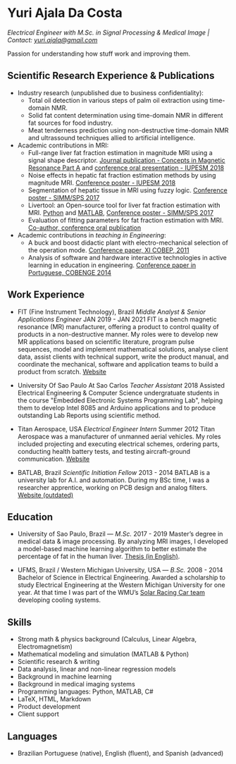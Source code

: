 # Yuri Ajala Da Costa
*Electrical Engineer with M.Sc. in Signal Processing & Medical Image    |    Contact: yuri.ajala@gmail.com*
 
Passion for understanding how stuff work and improving them.

## Scientific Research Experience & Publications
- Industry research (unpublished due to business confidentiality):
    - Total oil detection in various steps of palm oil extraction using time-domain NMR.
    - Solid fat content determination using time-domain NMR in different fat sources for food industry.
    - Meat tenderness prediction using non-destructive time-domain NMR and ultrassound techniques allied to artificial intelligence.
- Academic contributions in MRI:
    - Full-range liver fat fraction estimation in magnitude MRI using a signal shape descriptor. [Journal publication - Concepts in Magnetic Resonance Part A](https://www.hindawi.com/journals/cmra/2019/3439468/) and
    [conference oral presentation - IUPESM 2018](https://github.com/yuriajala/resume/blob/master/Files/oral-presentation-iupesm.pdf)
    - Noise effects in hepatic fat fraction estimation methods by using magnitude MRI. [Conference poster - IUPESM 2018](https://github.com/yuriajala/resume/blob/master/Files/poster-iupesm.pdf)
    - Segmentation of hepatic tissue in MRI using fuzzy logic. [Conference poster - SIMM/SPS 2017](https://github.com/yuriajala/resume/blob/master/Files/2017_liver_segment_poster.pdf)
    - Livertool: an Open-source tool for liver fat fraction estimation with MRI. [Python](https://github.com/yuriajala/livertool) and [MATLAB](https://github.com/yuriajala/matlab-livertool), [Conference poster - SIMM/SPS 2017](https://github.com/yuriajala/resume/blob/master/Files/2017_livertool_poster.pdf)
    - Evaluation of fitting parameters for fat fraction estimation with MRI. [Co-author, conference oral publication](https://github.com/yuriajala/resume/blob/master/Files/2017_fitting_parameters.pdf)
- Academic contributions in *teaching in Engineering*:
    - A buck and boost didactic plant with electro-mechanical selection of the operation mode. [Conference paper, XI COBEP, 2011](https://ieeexplore.ieee.org/document/6085317)
    - Analysis of software and hardware interactive technologies in active learning in education in engineering. [Conference paper in Portuguese, COBENGE 2014](https://github.com/yuriajala/resume/blob/master/Files/Cobenge_2014_active_learning.pdf)

## Work Experience
- FIT (Fine Instrument Technology), Brazil
*Middle Analyst & Senior Applications Engineer*
JAN 2019 - JAN 2021
FIT is a bench magnetic resonance (MR) manufacturer, offering a product to control quality of products in a non-destructive manner. My roles were to develop new MR applications based on scientific literature, program pulse sequences, model and implement mathematical solutions, analyse client data, assist clients with technical support, write the product manual, and coordinate the mechanical, software and application teams to build a product from scratch. [Website](http://www.fitinstrument.com)

- University Of Sao Paulo At Sao Carlos
*Teacher Assistant*
2018
Assisted Electrical Engineering & Computer Science undergratuate students in the course "Embedded Electronic Systems Programming Lab", helping them to develop Intel 8085 and Arduino applications and to produce outstanding Lab Reports using scientific method.

- Titan Aerospace, USA
*Electrical Engineer Intern*
Summer 2012
Titan Aerospace was a manufacturer of unmanned aerial vehicles. My roles included projecting and executing electrical schemes, ordering parts, conducting health battery tests, and testing aircraft-ground communication. [Website](https://en.wikipedia.org/wiki/Titan_Aerospace)

- BATLAB, Brazil
*Scientific Initiation Fellow*
2013 - 2014
BATLAB is a university lab for A.I. and automation. During my BSc time, I was a researcher apprentice, working on PCB design and analog filters. [Website (outdated)](https://www.facebook.com/batlab.ufms/)

## Education
- University of Sao Paulo, Brazil — *M.Sc.*
2017 - 2019
Master’s degree in medical data & image processing. By analyzing MRI images, I developed a model-based machine learning algorithm to better estimate the percentage of fat in the human liver. [Thesis (in English)](https://teses.usp.br/teses/disponiveis/18/18152/tde-01102018-083519/publico/Yuri.pdf).

- UFMS, Brazil / Western Michigan University, USA — *B.Sc.*
2008 - 2014
Bachelor of Science in Electrical Engineering. Awarded a scholarship to study Electrical Engineering at the Western Michigan University for one year. At that time I was part of the WMU’s [Solar Racing Car team](https://www.wmich.edu/sunseeker/) developing cooling systems.

## Skills
- Strong math & physics background (Calculus, Linear Algebra, Electromagnetism)
- Mathematical modeling and simulation (MATLAB & Python)
- Scientific research & writing
- Data analysis, linear and non-linear regression models
- Background in machine learning
- Background in medical imaging systems
- Programming languages: Python, MATLAB, C#
- LaTeX, HTML, Markdown
- Product development
- Client support

## Languages
- Brazilian Portuguese (native), English (fluent), and Spanish (advanced)
